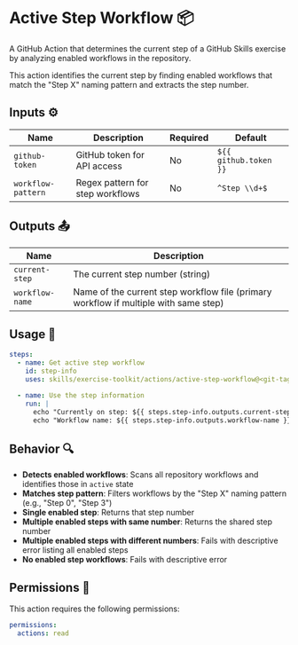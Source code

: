 # Active Step Workflow :package:

A GitHub Action that determines the current step of a GitHub Skills exercise by analyzing enabled workflows in the repository.

This action identifies the current step by finding enabled workflows that match the "Step X" naming pattern and extracts the step number.

## Inputs ⚙️

| Name               | Description                      | Required | Default               |
| ------------------ | -------------------------------- | -------- | --------------------- |
| `github-token`     | GitHub token for API access      | No       | `${{ github.token }}` |
| `workflow-pattern` | Regex pattern for step workflows | No       | `^Step \\d+$`         |

## Outputs 📤

| Name            | Description                                                                          |
| --------------- | ------------------------------------------------------------------------------------ |
| `current-step`  | The current step number (string)                                                     |
| `workflow-name` | Name of the current step workflow file (primary workflow if multiple with same step) |

## Usage 🚀

```yaml
steps:
  - name: Get active step workflow
    id: step-info
    uses: skills/exercise-toolkit/actions/active-step-workflow@<git-tag>

  - name: Use the step information
    run: |
      echo "Currently on step: ${{ steps.step-info.outputs.current-step }}"
      echo "Workflow name: ${{ steps.step-info.outputs.workflow-name }}"
```

## Behavior 🔍

- **Detects enabled workflows**: Scans all repository workflows and identifies those in `active` state
- **Matches step pattern**: Filters workflows by the "Step X" naming pattern (e.g., "Step 0", "Step 3")
- **Single enabled step**: Returns that step number
- **Multiple enabled steps with same number**: Returns the shared step number
- **Multiple enabled steps with different numbers**: Fails with descriptive error listing all enabled steps
- **No enabled step workflows**: Fails with descriptive error


## Permissions 🔐

This action requires the following permissions:

```yaml
permissions:
  actions: read
```
